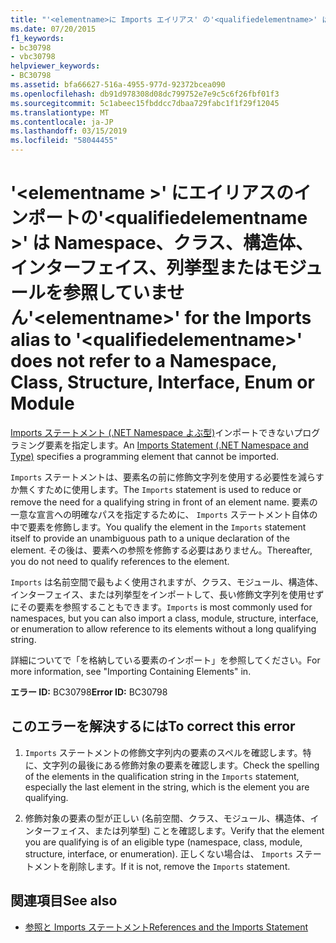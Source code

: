```yaml
---
title: "'<elementname>に Imports エイリアス' の'<qualifiedelementname>' は Namespace、クラス、構造体、インターフェイス、列挙型またはモジュールを参照していません"
ms.date: 07/20/2015
f1_keywords:
- bc30798
- vbc30798
helpviewer_keywords:
- BC30798
ms.assetid: bfa66627-516a-4955-977d-92372bcea090
ms.openlocfilehash: db91d978308d08dc799752e7e9c5c6f26fbf01f3
ms.sourcegitcommit: 5c1abeec15fbddcc7dbaa729fabc1f1f29f12045
ms.translationtype: MT
ms.contentlocale: ja-JP
ms.lasthandoff: 03/15/2019
ms.locfileid: "58044455"
---
```

# <a name="elementname-for-the-imports-alias-to-qualifiedelementname-does-not-refer-to-a-namespace-class-structure-interface-enum-or-module"></a><span data-ttu-id="ff30d-102">'\<elementname >' にエイリアスのインポートの'\<qualifiedelementname >' は Namespace、クラス、構造体、インターフェイス、列挙型またはモジュールを参照していません</span><span class="sxs-lookup"><span data-stu-id="ff30d-102">'\<elementname>' for the Imports alias to '\<qualifiedelementname>' does not refer to a Namespace, Class, Structure, Interface, Enum or Module</span></span>
<span data-ttu-id="ff30d-103">[Imports ステートメント (.NET Namespace よぶ型)](../../visual-basic/language-reference/statements/imports-statement-net-namespace-and-type.md)インポートできないプログラミング要素を指定します。</span><span class="sxs-lookup"><span data-stu-id="ff30d-103">An [Imports Statement (.NET Namespace and Type)](../../visual-basic/language-reference/statements/imports-statement-net-namespace-and-type.md) specifies a programming element that cannot be imported.</span></span>  
  
 <span data-ttu-id="ff30d-104">`Imports` ステートメントは、要素名の前に修飾文字列を使用する必要性を減らすか無くすために使用します。</span><span class="sxs-lookup"><span data-stu-id="ff30d-104">The `Imports` statement is used to reduce or remove the need for a qualifying string in front of an element name.</span></span> <span data-ttu-id="ff30d-105">要素の一意な宣言への明確なパスを指定するために、 `Imports` ステートメント自体の中で要素を修飾します。</span><span class="sxs-lookup"><span data-stu-id="ff30d-105">You qualify the element in the `Imports` statement itself to provide an unambiguous path to a unique declaration of the element.</span></span> <span data-ttu-id="ff30d-106">その後は、要素への参照を修飾する必要はありません。</span><span class="sxs-lookup"><span data-stu-id="ff30d-106">Thereafter, you do not need to qualify references to the element.</span></span>  
  
 <span data-ttu-id="ff30d-107">`Imports` は名前空間で最もよく使用されますが、クラス、モジュール、構造体、インターフェイス、または列挙型をインポートして、長い修飾文字列を使用せずにその要素を参照することもできます。</span><span class="sxs-lookup"><span data-stu-id="ff30d-107">`Imports` is most commonly used for namespaces, but you can also import a class, module, structure, interface, or enumeration to allow reference to its elements without a long qualifying string.</span></span>  
  
 <span data-ttu-id="ff30d-108">詳細についてで「を格納している要素のインポート」を参照してください。</span><span class="sxs-lookup"><span data-stu-id="ff30d-108">For more information, see "Importing Containing Elements" in.</span></span>  
  
 <span data-ttu-id="ff30d-109">**エラー ID:** BC30798</span><span class="sxs-lookup"><span data-stu-id="ff30d-109">**Error ID:** BC30798</span></span>  
  
## <a name="to-correct-this-error"></a><span data-ttu-id="ff30d-110">このエラーを解決するには</span><span class="sxs-lookup"><span data-stu-id="ff30d-110">To correct this error</span></span>  
  
1.  <span data-ttu-id="ff30d-111">`Imports` ステートメントの修飾文字列内の要素のスペルを確認します。特に、文字列の最後にある修飾対象の要素を確認します。</span><span class="sxs-lookup"><span data-stu-id="ff30d-111">Check the spelling of the elements in the qualification string in the `Imports` statement, especially the last element in the string, which is the element you are qualifying.</span></span>  
  
2.  <span data-ttu-id="ff30d-112">修飾対象の要素の型が正しい (名前空間、クラス、モジュール、構造体、インターフェイス、または列挙型) ことを確認します。</span><span class="sxs-lookup"><span data-stu-id="ff30d-112">Verify that the element you are qualifying is of an eligible type (namespace, class, module, structure, interface, or enumeration).</span></span> <span data-ttu-id="ff30d-113">正しくない場合は、 `Imports` ステートメントを削除します。</span><span class="sxs-lookup"><span data-stu-id="ff30d-113">If it is not, remove the `Imports` statement.</span></span>  
  
## <a name="see-also"></a><span data-ttu-id="ff30d-114">関連項目</span><span class="sxs-lookup"><span data-stu-id="ff30d-114">See also</span></span>

- [<span data-ttu-id="ff30d-115">参照と Imports ステートメント</span><span class="sxs-lookup"><span data-stu-id="ff30d-115">References and the Imports Statement</span></span>](../../visual-basic/programming-guide/program-structure/references-and-the-imports-statement.md)
